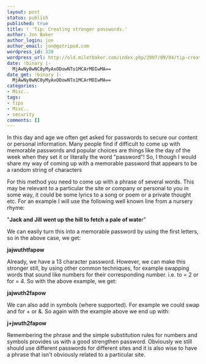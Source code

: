 ```yaml
---
layout: post
status: publish
published: true
title: ! 'Tip: Creating stronger passwords.'
author: Jon Baker
author_login: jon
author_email: jon@gotripod.com
wordpress_id: 320
wordpress_url: http://old.miletbaker.com/index.php/2007/09/04/tip-creating-stronger-passwords/
date: !binary |-
  MjAwNy0wNC0yMyAxODowNTo1MCArMDIwMA==
date_gmt: !binary |-
  MjAwNy0wNC0yMyAxODowNTo1MCArMDIwMA==
categories:
- Misc..
tags:
- tips
- Misc..
- security
comments: []
---
```

<p>In this day and age we often get asked for passwords to secure our content or personal information. Many people find if difficult to come up with memorable passwords and popular choices are things like the day of the week when they set it or literally the word "password"! So, I though I would share my way of coming up with a memorable password that appears to be a random string of characters</p>
<p>For this method you need to come up with a phrase of several words. This may be relevant to a particular the site or company or personal to you in some way, it could be some lyrics to a song or poem or a private thought etc. For an example I will use the following well known line from a nursery rhyme:</p>
<p>"<strong>Jack and Jill went up the hill to fetch a pale of wate</strong>r"</p>
<p>We can easily turn this into a memorable password by using the first letters, so in the above case, we get:</p>
<p><strong>jajwuthtfapow</strong></p>
<p>Already, we have a 13 character password. However, we can make this stronger still, by using other common techniques, for example swapping words that sound like numbers for their corresponding number. i.e. to = 2 or for = 4. So with the above example, we get:</p>
<p><strong>jajwuth</strong><strong>2fapow</strong></p>
<p>We can also add in symbols (where supported). For example we could swap and for + or &amp;. So again with the example above we end up with:</p>
<p><strong>j</strong><strong>+jwuth2fapow</strong></p>
<p><span>Remembering the phrase and the simple substitution rules for numbers and symbols provides us with a good strengthen password. Obviously we still should use different passwords for different sites and it is also wise to have a phrase that isn't obviously related to a particular site.</span></p>
<p><img src="http://feeds.feedburner.com/~r/miletbaker/~4/152148236" height="1" width="1" /></p>
